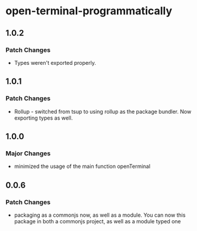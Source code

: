 # open-terminal-programmatically

## 1.0.2

### Patch Changes

- Types weren't exported properly.

## 1.0.1

### Patch Changes

- Rollup - switched from tsup to using rollup as the package bundler. Now exporting types as well.

## 1.0.0

### Major Changes

- minimized the usage of the main function openTerminal

## 0.0.6

### Patch Changes

- packaging as a commonjs now, as well as a module. You can now this package in both a commonjs project, as well as a module typed one
